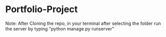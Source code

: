 ﻿# Portfolio-Project
Note: After Cloning the repo, in your terminal after selecting the folder run the server by typing "python manage.py runserver"

